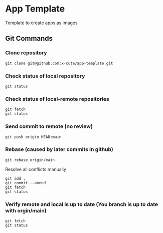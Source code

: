 # App Template

Template to create apps as images

## Git Commands

### Clone repository

    git clone git@github.com:x-cute/app-template.git

### Check status of local repository

    git status

### Check status of local-remote repositories

    git fetch
    git status

### Send commit to remote (no review)

    git push origin HEAD:main

### Rebase (caused by later commits in github)

    git rebase origin/main
    
 Resolve all conflicts manually

    git add .
    git commit --amend
    git fetch
    git status

### Verify remote and local is up to date (You branch is up to date with orgin/main)

    git fetch
    git status
